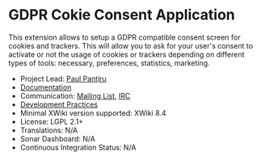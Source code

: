 # GDPR Cokie Consent Application

This extension allows to setup a GDPR compatible consent screen for cookies and trackers. This will allow you to ask for your user's consent to activate or not the usage of cookies or trackers depending on different types of tools: necessary, preferences, statistics, marketing.

* Project Lead: [Paul Panțiru](https://github.com/ppantiru)
* [Documentation](https://store.xwiki.com/xwiki/bin/view/Extension/GDPRCookieConsent)
* Communication: [Mailing List](http://dev.xwiki.org/xwiki/bin/view/Community/MailingLists>), [IRC]( http://dev.xwiki.org/xwiki/bin/view/Community/IRC)
* [Development Practices](http://dev.xwiki.org)
* Minimal XWiki version supported: XWiki 8.4
* License: LGPL 2.1+
* Translations: N/A
* Sonar Dashboard: N/A
* Continuous Integration Status: N/A